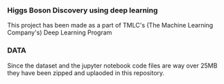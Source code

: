 ### Higgs Boson Discovery using deep learning

This project has been made as a part of TMLC's (The Machine Learning Company's) Deep Learning Program

### DATA

Since the dataset and the jupyter notebook code files are way over 25MB they have been zipped and uplaoded in this repository. 